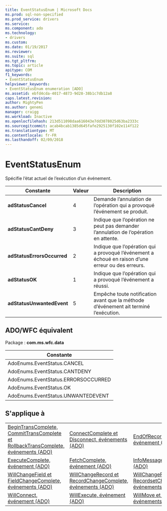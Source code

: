 ```yaml
---
title: EventStatusEnum | Microsoft Docs
ms.prod: sql-non-specified
ms.prod_service: drivers
ms.service: 
ms.component: ado
ms.technology:
- drivers
ms.custom: 
ms.date: 01/19/2017
ms.reviewer: 
ms.suite: sql
ms.tgt_pltfrm: 
ms.topic: article
apitype: COM
f1_keywords:
- EventStatusEnum
helpviewer_keywords:
- EventStatusEnum enumeration [ADO]
ms.assetid: ebfd4cda-4017-4873-9d28-38b1c7db12a8
caps.latest.revision: 
author: MightyPen
ms.author: genemi
manager: craigg
ms.workload: Inactive
ms.openlocfilehash: 213d511098daa616043e7dd3078025d63ba2333c
ms.sourcegitcommit: acab4bcab1385d645fafe2925130f102e114f122
ms.translationtype: MT
ms.contentlocale: fr-FR
ms.lasthandoff: 02/09/2018
---
```

# <a name="eventstatusenum"></a>EventStatusEnum
Spécifie l’état actuel de l’exécution d’un événement.  
  
|Constante|Valeur| Description|  
|--------------|-----------|-----------------|  
|**adStatusCancel**|4|Demande l’annulation de l’opération qui a provoqué l’événement se produit.|  
|**adStatusCantDeny**|3|Indique que l’opération ne peut pas demander l’annulation de l’opération en attente.|  
|**adStatusErrorsOccurred**|2|Indique que l’opération qui a provoqué l’événement a échoué en raison d’une erreur ou des erreurs.|  
|**adStatusOK**|1|Indique que l’opération qui a provoqué l’événement a réussi.|  
|**adStatusUnwantedEvent**|5|Empêche toute notification avant que la méthode d’événement ait terminé l’exécution.|  
  
## <a name="adowfc-equivalent"></a>ADO/WFC équivalent  
 Package : **com.ms.wfc.data**  
  
|Constante|  
|--------------|  
|AdoEnums.EventStatus.CANCEL|  
|AdoEnums.EventStatus.CANTDENY|  
|AdoEnums.EventStatus.ERRORSOCCURRED|  
|AdoEnums.EventStatus.OK|  
|AdoEnums.EventStatus.UNWANTEDEVENT|  
  
## <a name="applies-to"></a>S'applique à  
  
||||  
|-|-|-|  
|[BeginTransComplete, CommitTransComplete et RollbackTransComplete, événements (ADO)](../../../ado/reference/ado-api/begintranscomplete-committranscomplete-and-rollbacktranscomplete-events-ado.md)|[ConnectComplete et Disconnect, événements (ADO)](../../../ado/reference/ado-api/connectcomplete-and-disconnect-events-ado.md)|[EndOfRecordset, événement (ADO)](../../../ado/reference/ado-api/endofrecordset-event-ado.md)|  
|[ExecuteComplete, événement (ADO)](../../../ado/reference/ado-api/executecomplete-event-ado.md)|[FetchComplete, événement (ADO)](../../../ado/reference/ado-api/fetchcomplete-event-ado.md)|[InfoMessage, événement (ADO)](../../../ado/reference/ado-api/infomessage-event-ado.md)|  
|[WillChangeField et FieldChangeComplete, événements (ADO)](../../../ado/reference/ado-api/willchangefield-and-fieldchangecomplete-events-ado.md)|[WillChangeRecord et RecordChangeComplete, événements (ADO)](../../../ado/reference/ado-api/willchangerecord-and-recordchangecomplete-events-ado.md)|[WillChangeRecordset et RecordsetChangeComplete, événements (ADO)](../../../ado/reference/ado-api/willchangerecordset-and-recordsetchangecomplete-events-ado.md)|  
|[WillConnect, événement (ADO)](../../../ado/reference/ado-api/willconnect-event-ado.md)|[WillExecute, événement (ADO)](../../../ado/reference/ado-api/willexecute-event-ado.md)|[WillMove et MoveComplete, événements (ADO)](../../../ado/reference/ado-api/willmove-and-movecomplete-events-ado.md)|
